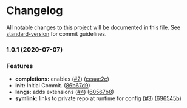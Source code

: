 # Changelog

All notable changes to this project will be documented in this file. See [standard-version](https://github.com/conventional-changelog/standard-version) for commit guidelines.

### 1.0.1 (2020-07-07)


### Features

* **completions:** enables ([#2](https://github.com/p6m7g8/p6df-azure/issues/2)) ([ceaac2c](https://github.com/p6m7g8/p6df-azure/commit/ceaac2c544fd2b09b735b6ea3fc6a79b66f08bfb))
* **init:** Initial Commit. ([86b67d9](https://github.com/p6m7g8/p6df-azure/commit/86b67d9ada895c11848822bb4845cab2887cbe81))
* **langs:** adds extensions ([#4](https://github.com/p6m7g8/p6df-azure/issues/4)) ([60567b8](https://github.com/p6m7g8/p6df-azure/commit/60567b88fdcd33831b43d4015f33928120270885))
* **symlink:** links to private repo at runtime for config ([#3](https://github.com/p6m7g8/p6df-azure/issues/3)) ([696545b](https://github.com/p6m7g8/p6df-azure/commit/696545b9f9ac785e222e1a1063e9576c1af86df1))
